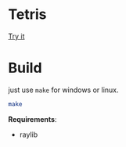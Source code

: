 # Tetris
[Try it](https://empitrix.github.io/tetris/)

# Build

just use `make` for windows or linux.

```bash
make
```

**Requirements**:
- raylib
